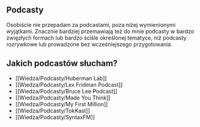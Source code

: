 ## Podcasty
Osobiście nie przepadam za podcastami, poza niżej wymienionymi wyjątkami. Znacznie bardziej przemawiają też do mnie podcasty w bardzo zwięzłych formach lub bardzo ściśle określonej tematyce, niż podcasty rozrywkowe lub prowadzone bez wcześniejszego przygotowania. 

## Jakich podcastów słucham? 
- [[Wiedza/Podcasty/Huberman Lab]]
- [[Wiedza/Podcasty/Lex Fridman Podcast]]
- [[Wiedza/Podcasty/Bruce Lee Podcast]]
- [[Wiedza/Podcasty/Made You Think]]
- [[Wiedza/Podcasty/My First Million]]
- [[Wiedza/Podcasty/TokKast]]
- [[Wiedza/Podcasty/SyntaxFM]]